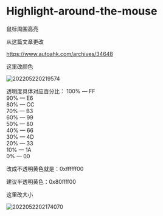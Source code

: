 # Highlight-around-the-mouse
鼠标周围高亮

从这篇文章更改

https://www.autoahk.com/archives/34648

这里改颜色

![202205220219574](https://user-images.githubusercontent.com/56662006/183868365-0ce9f42a-beec-4db6-8f5d-f3d0f58c82fe.png)


透明度具体对应百分比：
100% — FF  
90% — E6  
80% — CC  
70% — B3  
60% — 99  
50% — 80  
40% — 66  
30% — 4D  
20% — 33  
10% — 1A  
0% — 00

改成不透明黄色就是：0xffffff00

建议半透明黄色：0x80ffff00

这里改大小

![2022052202174070](https://user-images.githubusercontent.com/56662006/183868465-88eb0a63-f99e-4a1d-aea3-fa7534f06187.png)

